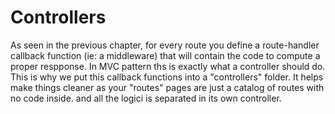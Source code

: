 
# Controllers

As seen in the previous chapter, for every route you define a route-handler callback function (ie: a middleware) that will contain the code to compute a proper respponse.
In MVC pattern ths is exactly what a controller should do.
This is why we put this callback functions into a "controllers" folder.
It helps make things cleaner as your "routes" pages are just a catalog of routes with no code inside. and all the logici is separated in its own controller.